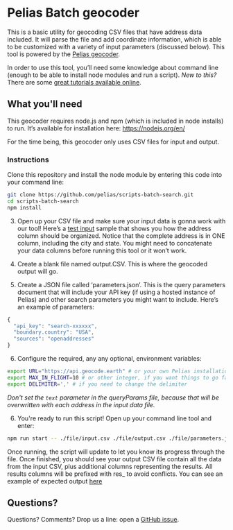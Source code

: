 # Pelias Batch geocoder

This is a basic utility for geocoding CSV files that have address data included. It will parse the file and add coordinate information, which is able to be customized with a variety of input parameters (discussed below). This tool is powered by the [Pelias geocoder](https://github.com/pelias/pelias).

In order to use this tool, you’ll need some knowledge about command line (enough to be able to install node modules and run a script). _New to this?_ There are some [great tutorials available online](https://www.learnenough.com/command-line-tutorial).


## What you'll need

This geocoder requires node.js and npm (which is included in node installs) to run. It’s available for installation here: https://nodejs.org/en/

For the time being, this geocoder only uses CSV files for input and output.

### Instructions
Clone this repository and install the node module by entering this code into your command line:

```bash
git clone https://github.com/pelias/scripts-batch-search.git
cd scripts-batch-search
npm install
```

3. Open up your CSV file and make sure your input data is gonna work with our tool! Here’s a [test input](https://github.com/pelias/scripts-batch-search/blob/master/test/input.csv) sample that shows you how the address column should be organized. Notice that the complete address is in ONE column, including the city and state. You might need to concatenate your data columns before running this tool or it won’t work.

4. Create a blank file named output.CSV. This is where the geocoded output will go.

5. Create a JSON file called ‘parameters.json’. This is the query parameters document that will include your API key (if using a hosted instance of Pelias) and other search parameters you might want to include. Here’s an example of parameters:

```javascript
{
  "api_key": "search-xxxxxx",
  "boundary.country": "USA",
  "sources": "openaddresses"
}
```

6. Configure the required, any any optional, environment variables:

```bash
export URL="https://api.geocode.earth" # or your own Pelias installation
export MAX_IN_FLIGHT=10 # or other integer, if you want things to go faster
export DELIMITER=',' # if you need to change the delimiter
```


*Don't set the `text` parameter in the queryParams file, because that will be overwritten with each address in the
input data file.*

6. You're ready to run this script! Open up your command line tool and enter:

```bash
npm run start -- ./file/input.csv ./file/output.csv ./file/parameters.json
```

Once running, the script will update to let you know its progress through the file. Once finished, you should see your output CSV file contain all the data from the input CSV, plus additional columns representing the results. All results columns will be prefixed with res\_ to avoid conflicts. You can see an example of expected output [here](test/expectedOutput.csv)

## Questions?
Questions? Comments? Drop us a line: open a [GitHub issue](https://github.com/pelias/pelias/issues).
